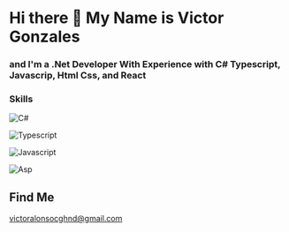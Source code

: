 # Hi there 👋 My Name is Victor Gonzales
### and I'm a .Net Developer With Experience with C# Typescript, Javascrip, Html Css, and React


### Skills
![C#](https://img.shields.io/badge/C%23-CSharp-512BD4)

![Typescript](https://img.shields.io/badge/TS-Typescript-blue)

![Javascript](https://img.shields.io/badge/JS-Javascript-yellow)

![Asp](https://img.shields.io/badge/.NET-Asp.Net-512BD4)

## Find Me
victoralonsocghnd@gmail.com


<!--
**VictorGonTec/VictorGonTec** is a ✨ _special_ ✨ repository because its `README.md` (this file) appears on your GitHub profile.

Here are some ideas to get you started:

- 🔭 I’m currently working on ...
- 🌱 I’m currently learning ...
- 👯 I’m looking to collaborate on ...
- 🤔 I’m looking for help with ...
- 💬 Ask me about ...
- 📫 How to reach me: ...
- 😄 Pronouns: ...
- ⚡ Fun fact: ...
-->
